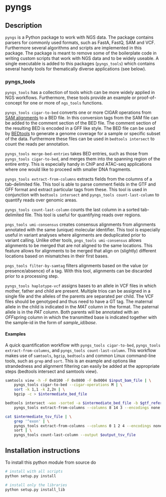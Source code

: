 # pyngs

## Description

`pyngs` is a Python package to work with NGS data. The package contains parsers for commonly used
formats, such as FastA, FastQ, SAM and VCF. Furthermore several algorithms and scripts are
implemented in this package. The package is meant to remove some of the boilerplate code in
writing custom scripts that work with NGS data and to be widely useable. A single executable
is added to this packages (`pyngs_tools`) which contains several handy
tools for thematically diverse applications (see below).

### pyngs_tools

`pyngs_tools` has a collection of tools which can be more widely applied in NGS workflows. Furthermore,
these tools provide an example or proof-of-concept for one or more of `ngs_tools`  functions.

`pyngs_tools cigar-to-bed` converts one or more CIGAR operations from [SAM alignments](https://github.com/samtools/hts-specs)
to a BED file. In this conversion tags from the SAM file can be added to the comment section of the BED file. The comment
section of the resulting BED is encoded in a GFF like style. The BED file can be used by [BEDtools](https://bedtools.readthedocs.io/en/latest/) to
generate a genome coverage for a sample or specific subset of the data. Furthermore these files can be used in
`bedtools intersect` to count the reads per annotation.

`pyngs_tools merge-bed-entries` takes BED entries, such as those from `pyngs_tools cigar-to-bed`, and merges them
into the spanning region of the entire entry. This is especially handy in ChIP and ATAC-seq applications where one
would like to proceed with smaller DNA fragments.

`pyngs_tools extract-from-columns` extracts fields from the columns of a tab-delimited file. This tool is able to
parse comment fields in the GTF and GFF format and extract particular tags from these. This tool is used in conjunction
with `bedtools intersect` and `pyngs_tools count-last-column` to quantify reads over genomic areas.

`pyngs_tools count-last-column` counts the last column in a sorted tab-delimited file. This tool is useful for
quantifying reads over regions.

`pngs_tools umi-consensus` creates consensus alignments from alignments annotated with the same (unique) molecular
identifier. This tool is especially useful in variant analyses where alignments are deduplicated prior to variant
calling. Unlike other tools, `pngs_tools umi-consensus` allows alignments to be merged that are not aligned to the
same locations. This feature allows for alignments to be merged that align on (slightly) different locations based on
mismatches in their first bases.

`pngs_tools filter-by-samtag` filters alignments based on the value (or presence/absence) of a tag. With this tool,
alignments can be discarded prior to a processing step.

`pyngs_tools haplotype-vcf` assigns bases to an allele in VCF files in which mother, father and child are present.
Multiple trios can be assigned in a single file and the alleles of the parents are separated per child. The VCF files
should be genotyped and thus need to have a GT tag. The maternal allele in the child is indicated in the *MAT* column
in the format. The paternal allele is in the *PAT* column. Both parents will be annotated with an *OFF*spring column in
which the transmitted base is indicated together with the sample-id in the form of *sample_id*/*base*.

#### Examples

A quick quantification workflow with `pyngs_tools cigar-to-bed`, `pyngs_tools extract-from-columns`, and
`pyngs_tools count-last-column`. This workflow makes use of `samtools`, `bgzip`, `bedtools` and common
Linux command-line tools, such as `grep` and `sort`. This is an example and options like strandedness and
alignment filtering can easily be added at the appropriate steps (bedtools intersect and samtools view).

```bash
samtools view -h -F 0x0100 -F 0x0800 -F 0x0004 $input_bam_file | \
    pyngs_tools cigar-to-bed --cigar-operations M | \
    sort -k 1,1 -k 2,2n | \
    bgzip -c > $intermediate_bed_file

bedtools intersect -wao -sorted -a $intermediate_bed_file -b $gtf_reference_file | \
    pyngs_tools extract-from-columns --columns 8 14 3 --encodings none gtf gff --fields X gene_biotype,gene_name,gene_id,transcript_id READNAME --output $intermediate_tsv_file

cat $intermediate_tsv_file | \
    grep '^exon' | \
    pyngs_tools extract-from-columns --columns 0 1 2 4 --encodings none none none none --fields X X X X \
    sort | \
    pyngs_tools count-last-column --output $output_tsv_file
```

## Installation instructions

To install this python module from source do

```bash
# install with all scripts
python setup.py install

# install only the libraries
python setup.py install_lib
```
